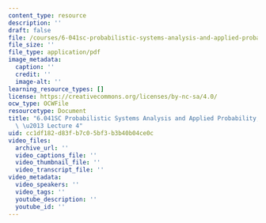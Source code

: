 ```yaml
---
content_type: resource
description: ''
draft: false
file: /courses/6-041sc-probabilistic-systems-analysis-and-applied-probability-fall-2013/cc1df182d83fb7c05bf3b3b40b04ce0c_MIT6_041SCF13_lec04_300k.pdf
file_size: ''
file_type: application/pdf
image_metadata:
  caption: ''
  credit: ''
  image-alt: ''
learning_resource_types: []
license: https://creativecommons.org/licenses/by-nc-sa/4.0/
ocw_type: OCWFile
resourcetype: Document
title: "6.041SC Probabilistic Systems Analysis and Applied Probability, Fall 2013Transcript\
  \ \u2013 Lecture 4"
uid: cc1df182-d83f-b7c0-5bf3-b3b40b04ce0c
video_files:
  archive_url: ''
  video_captions_file: ''
  video_thumbnail_file: ''
  video_transcript_file: ''
video_metadata:
  video_speakers: ''
  video_tags: ''
  youtube_description: ''
  youtube_id: ''
---
```

